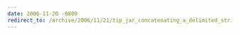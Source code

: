 ```yaml
---
date: 2006-11-20 -0800
redirect_to: /archive/2006/11/21/tip_jar_concatenating_a_delimited_string.aspx/
---
```

